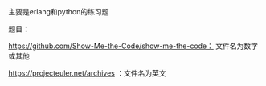 主要是erlang和python的练习题

题目：

https://github.com/Show-Me-the-Code/show-me-the-code： 文件名为数字或其他

https://projecteuler.net/archives ：文件名为英文